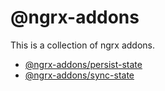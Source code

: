 # @ngrx-addons

This is a collection of ngrx addons.

- [@ngrx-addons/persist-state](./libs/persist-state/README.md)
- [@ngrx-addons/sync-state](./libs/sync-state/README.md)
